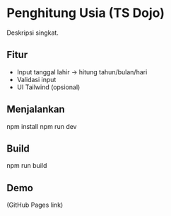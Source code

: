 # Penghitung Usia (TS Dojo)
Deskripsi singkat.

## Fitur
- Input tanggal lahir → hitung tahun/bulan/hari
- Validasi input
- UI Tailwind (opsional)

## Menjalankan
npm install
npm run dev

## Build
npm run build

## Demo
(GitHub Pages link)
